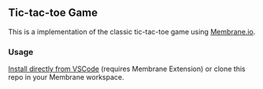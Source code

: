 ## Tic-tac-toe Game

This is a implementation of the classic tic-tac-toe game using [Membrane.io](https://membrane.io).

### Usage

[Install directly from VSCode](vscode://membrane.membrane/directory/example-tic-tac-toe) (requires Membrane Extension) or clone this repo in your Membrane workspace.

